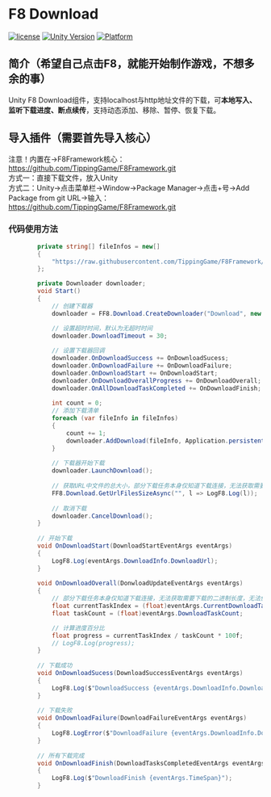 # F8 Download

[![license](http://img.shields.io/badge/license-MIT-green.svg)](https://opensource.org/licenses/MIT)
[![Unity Version](https://img.shields.io/badge/unity-2021.3.15f1-blue)](https://unity.com)
[![Platform](https://img.shields.io/badge/platform-Win%20%7C%20Android%20%7C%20iOS%20%7C%20Mac%20%7C%20Linux%20%7C%20WebGL-orange)]()

## 简介（希望自己点击F8，就能开始制作游戏，不想多余的事）
Unity F8 Download组件，支持localhost与http地址文件的下载，可**本地写入、监听下载进度、断点续传**，支持动态添加、移除、暂停、恢复下载。

## 导入插件（需要首先导入核心）
注意！内置在->F8Framework核心：https://github.com/TippingGame/F8Framework.git  
方式一：直接下载文件，放入Unity  
方式二：Unity->点击菜单栏->Window->Package Manager->点击+号->Add Package from git URL->输入：https://github.com/TippingGame/F8Framework.git

### 代码使用方法
```C#
        private string[] fileInfos = new[]
        {
            "https://raw.githubusercontent.com/TippingGame/F8Framework/refs/heads/main/Tests/Logo.png"
        };

        private Downloader downloader;
        void Start()
        {
            // 创建下载器
            downloader = FF8.Download.CreateDownloader("Download", new Downloader());

            // 设置超时时间，默认为无超时时间
            downloader.DownloadTimeout = 30;
            
            // 设置下载器回调
            downloader.OnDownloadSuccess += OnDownloadSucess;
            downloader.OnDownloadFailure += OnDownloadFailure;
            downloader.OnDownloadStart += OnDownloadStart;
            downloader.OnDownloadOverallProgress += OnDownloadOverall;
            downloader.OnAllDownloadTaskCompleted += OnDownloadFinish;
            
            int count = 0;
            // 添加下载清单
            foreach (var fileInfo in fileInfos)
            {
                count += 1;
                downloader.AddDownload(fileInfo, Application.persistentDataPath + "F8Download/download" + count + ".png");
            }
            
            // 下载器开始下载
            downloader.LaunchDownload();
            
            // 获取URL中文件的总大小，部分下载任务本身仅知道下载连接，无法获取需要下载的二进制长度
            FF8.Download.GetUrlFilesSizeAsync("", l => LogF8.Log(l));
            
            // 取消下载
            downloader.CancelDownload();
        }
        
        // 开始下载
        void OnDownloadStart(DownloadStartEventArgs eventArgs)
        {
            LogF8.Log(eventArgs.DownloadInfo.DownloadUrl);
        }
        
        void OnDownloadOverall(DonwloadUpdateEventArgs eventArgs)
        {
            // 部分下载任务本身仅知道下载连接，无法获取需要下载的二进制长度，无法使用更精准的进度。
            float currentTaskIndex = (float)eventArgs.CurrentDownloadTaskIndex;
            float taskCount = (float)eventArgs.DownloadTaskCount;

            // 计算进度百分比
            float progress = currentTaskIndex / taskCount * 100f;
            // LogF8.Log(progress);
        }
        
        // 下载成功
        void OnDownloadSucess(DownloadSuccessEventArgs eventArgs)
        {
            LogF8.Log($"DownloadSuccess {eventArgs.DownloadInfo.DownloadUrl}");
        }
        
        // 下载失败
        void OnDownloadFailure(DownloadFailureEventArgs eventArgs)
        {
            LogF8.LogError($"DownloadFailure {eventArgs.DownloadInfo.DownloadUrl}\n{eventArgs.ErrorMessage}");
        }
        
        // 所有下载完成
        void OnDownloadFinish(DownloadTasksCompletedEventArgs eventArgs)
        {
            LogF8.Log($"DownloadFinish {eventArgs.TimeSpan}");
        }
```


